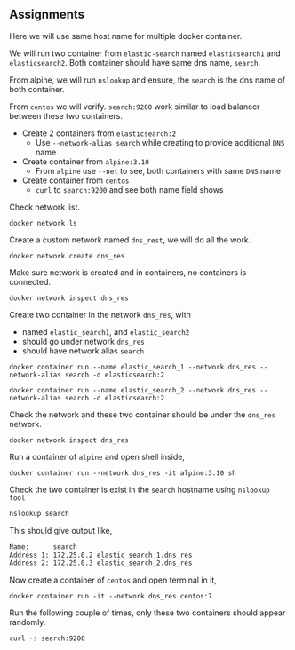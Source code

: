 ## Assignments

Here we will use same host name for multiple docker container.

We will run two container from `elastic-search` named `elasticsearch1` and `elasticsearch2`. Both container should have same dns name, `search`.

From alpine, we will run `nslookup` and ensure, the `search` is the dns name of both container.

From `centos` we will verify. `search:9200` work similar to load balancer between these two containers.

- Create 2 containers from `elasticsearch:2`
  - Use `--network-alias search` while creating to provide additional `DNS` name
- Create container from `alpine:3.10`
  - From `alpine` use `--net` to see, both containers with same `DNS` name
- Create container from `centos`
  - `curl` to `search:9200` and see both name field shows

Check network list.

```docker
docker network ls
```

Create a custom network named `dns_rest`, we will do all the work.

```docker
docker network create dns_res
```

Make sure network is created and in containers, no containers is connected.

```docker
docker network inspect dns_res
```

Create two container in the network `dns_res`, with

- named `elastic_search1`, and `elastic_search2`
- should go under network `dns_res`
- should have network alias `search`

```docker
docker container run --name elastic_search_1 --network dns_res --network-alias search -d elasticsearch:2
```

```docker
docker container run --name elastic_search_2 --network dns_res --network-alias search -d elasticsearch:2
```

Check the network and these two container should be under the `dns_res` network.

```docker
docker network inspect dns_res
```

Run a container of `alpine` and open shell inside,

```docker
docker container run --network dns_res -it alpine:3.10 sh
```

Check the two container is exist in the `search` hostname using `nslookup tool`

```sh
nslookup search
```

This should give output like,

```txt
Name:      search
Address 1: 172.25.0.2 elastic_search_1.dns_res
Address 2: 172.25.0.3 elastic_search_2.dns_res
```

Now create a container of `centos` and open terminal in it,

```docker
docker container run -it --network dns_res centos:7
```

Run the following couple of times, only these two containers should appear randomly.

```bash
curl -s search:9200
```
